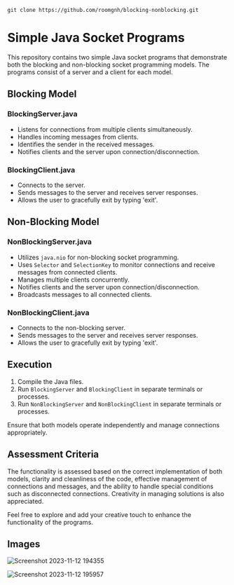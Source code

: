     git clone https://github.com/roomgnh/blocking-nonblocking.git
       
# Simple Java Socket Programs

This repository contains two simple Java socket programs that demonstrate both the blocking and non-blocking socket programming models. The programs consist of a server and a client for each model.


## Blocking Model

### BlockingServer.java

- Listens for connections from multiple clients simultaneously.
- Handles incoming messages from clients.
- Identifies the sender in the received messages.
- Notifies clients and the server upon connection/disconnection.

### BlockingClient.java

- Connects to the server.
- Sends messages to the server and receives server responses.
- Allows the user to gracefully exit by typing 'exit'.

## Non-Blocking Model

### NonBlockingServer.java

- Utilizes `java.nio` for non-blocking socket programming.
- Uses `Selector` and `SelectionKey` to monitor connections and receive messages from connected clients.
- Manages multiple clients concurrently.
- Notifies clients and the server upon connection/disconnection.
- Broadcasts messages to all connected clients.

### NonBlockingClient.java

- Connects to the non-blocking server.
- Sends messages to the server and receives server responses.
- Allows the user to gracefully exit by typing 'exit'.

## Execution

1. Compile the Java files.
2. Run `BlockingServer` and `BlockingClient` in separate terminals or processes.
3. Run `NonBlockingServer` and `NonBlockingClient` in separate terminals or processes.

Ensure that both models operate independently and manage connections appropriately.

## Assessment Criteria

The functionality is assessed based on the correct implementation of both models, clarity and cleanliness of the code, effective management of connections and messages, and the ability to handle special conditions such as disconnected connections. Creativity in managing solutions is also appreciated.

Feel free to explore and add your creative touch to enhance the functionality of the programs.

## Images
![Screenshot 2023-11-12 194355](https://github.com/roomgnh/blocking-nonblocking/assets/149757857/59999726-d7f5-4ec7-a085-b6e9bf57524d)

![Screenshot 2023-11-12 195957](https://github.com/roomgnh/blocking-nonblocking/assets/149757857/96f4e6d0-e166-4c25-b30e-5d3638dcbeed)

